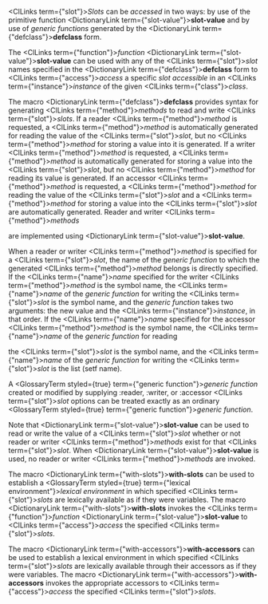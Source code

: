  



<ClLinks  term={"slot"}><i>Slots</i></ClLinks> can be *accessed* in two ways: by use of the primitive function <DictionaryLink  term={"slot-value"}><b>slot-value</b></DictionaryLink> and by use of *generic functions* generated by the <DictionaryLink  term={"defclass"}><b>defclass</b></DictionaryLink> form. 



The <ClLinks  term={"function"}><i>function</i></ClLinks> <DictionaryLink  term={"slot-value"}><b>slot-value</b></DictionaryLink> can be used with any of the <ClLinks  term={"slot"}><i>slot</i></ClLinks> names specified in the <DictionaryLink  term={"defclass"}><b>defclass</b></DictionaryLink> form to <ClLinks  term={"access"}><i>access</i></ClLinks> a specific *slot accessible* in an <ClLinks  term={"instance"}><i>instance</i></ClLinks> of the given <ClLinks  term={"class"}><i>class</i></ClLinks>. 







 



 



The macro <DictionaryLink  term={"defclass"}><b>defclass</b></DictionaryLink> provides syntax for generating <ClLinks  term={"method"}><i>methods</i></ClLinks> to read and write <ClLinks  term={"slot"}><i>slots</i></ClLinks>. If a reader <ClLinks  term={"method"}><i>method</i></ClLinks> is requested, a <ClLinks  term={"method"}><i>method</i></ClLinks> is automatically generated for reading the value of the <ClLinks  term={"slot"}><i>slot</i></ClLinks>, but no <ClLinks  term={"method"}><i>method</i></ClLinks> for storing a value into it is generated. If a writer <ClLinks  term={"method"}><i>method</i></ClLinks> is requested, a <ClLinks  term={"method"}><i>method</i></ClLinks> is automatically generated for storing a value into the <ClLinks  term={"slot"}><i>slot</i></ClLinks>, but no <ClLinks  term={"method"}><i>method</i></ClLinks> for reading its value is generated. If an accessor <ClLinks  term={"method"}><i>method</i></ClLinks> is requested, a <ClLinks  term={"method"}><i>method</i></ClLinks> for reading the value of the <ClLinks  term={"slot"}><i>slot</i></ClLinks> and a <ClLinks  term={"method"}><i>method</i></ClLinks> for storing a value into the <ClLinks  term={"slot"}><i>slot</i></ClLinks> are automatically generated. Reader and writer <ClLinks  term={"method"}><i>methods</i></ClLinks> 



are implemented using <DictionaryLink  term={"slot-value"}><b>slot-value</b></DictionaryLink>. 



When a reader or writer <ClLinks  term={"method"}><i>method</i></ClLinks> is specified for a <ClLinks  term={"slot"}><i>slot</i></ClLinks>, the name of the *generic function* to which the generated <ClLinks  term={"method"}><i>method</i></ClLinks> belongs is directly specified. If the <ClLinks  term={"name"}><i>name</i></ClLinks> specified for the writer <ClLinks  term={"method"}><i>method</i></ClLinks> is the symbol name, the <ClLinks  term={"name"}><i>name</i></ClLinks> of the *generic function* for writing the <ClLinks  term={"slot"}><i>slot</i></ClLinks> is the symbol name, and the *generic function* takes two arguments: the new value and the <ClLinks  term={"instance"}><i>instance</i></ClLinks>, in that order. If the <ClLinks  term={"name"}><i>name</i></ClLinks> specified for the accessor <ClLinks  term={"method"}><i>method</i></ClLinks> is the symbol name, the <ClLinks  term={"name"}><i>name</i></ClLinks> of the *generic function* for reading 



the <ClLinks  term={"slot"}><i>slot</i></ClLinks> is the symbol name, and the <ClLinks  term={"name"}><i>name</i></ClLinks> of the *generic function* for writing the <ClLinks  term={"slot"}><i>slot</i></ClLinks> is the list (setf name). 



A <GlossaryTerm styled={true} term={"generic function"}><i>generic function</i></GlossaryTerm> created or modified by supplying :reader, :writer, or :accessor <ClLinks  term={"slot"}><i>slot</i></ClLinks> options can be treated exactly as an ordinary <GlossaryTerm styled={true} term={"generic function"}><i>generic function</i></GlossaryTerm>. 



Note that <DictionaryLink  term={"slot-value"}><b>slot-value</b></DictionaryLink> can be used to read or write the value of a <ClLinks  term={"slot"}><i>slot</i></ClLinks> whether or not reader or writer <ClLinks  term={"method"}><i>methods</i></ClLinks> exist for that <ClLinks  term={"slot"}><i>slot</i></ClLinks>. When <DictionaryLink  term={"slot-value"}><b>slot-value</b></DictionaryLink> is used, no reader or writer <ClLinks  term={"method"}><i>methods</i></ClLinks> are invoked. 



The macro <DictionaryLink  term={"with-slots"}><b>with-slots</b></DictionaryLink> can be used to establish a <GlossaryTerm styled={true} term={"lexical environment"}><i>lexical environment</i></GlossaryTerm> in which specified <ClLinks  term={"slot"}><i>slots</i></ClLinks> are lexically available as if they were variables. The macro <DictionaryLink  term={"with-slots"}><b>with-slots</b></DictionaryLink> invokes the <ClLinks  term={"function"}><i>function</i></ClLinks> <DictionaryLink  term={"slot-value"}><b>slot-value</b></DictionaryLink> to <ClLinks  term={"access"}><i>access</i></ClLinks> the specified <ClLinks  term={"slot"}><i>slots</i></ClLinks>. 



The macro <DictionaryLink  term={"with-accessors"}><b>with-accessors</b></DictionaryLink> can be used to establish a lexical environment in which specified <ClLinks  term={"slot"}><i>slots</i></ClLinks> are lexically available through their accessors as if they were variables. The macro <DictionaryLink  term={"with-accessors"}><b>with-accessors</b></DictionaryLink> invokes the appropriate accessors to <ClLinks  term={"access"}><i>access</i></ClLinks> the specified <ClLinks  term={"slot"}><i>slots</i></ClLinks>. 



